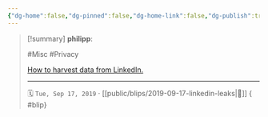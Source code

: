 ```yaml
---
{"dg-home":false,"dg-pinned":false,"dg-home-link":false,"dg-publish":true,"type":"blip","created-date":"2019-09-17T00:00:00","disabled rules":["yaml-title","yaml-title-alias","file-name-heading"],"title":"philipp @ 2019-09-17","dg-permalink":"2019/09/17/linkedin-leaks/","updated-date":"2025-04-30T22:27:35","dg-path":"blips/2019-09-17-linkedin-leaks.md","permalink":"/2019/09/17/linkedin-leaks/","dgPassFrontmatter":true,"created":"2019-09-17T00:00:00","updated":"2025-04-30T22:27:35"}
---
```


> [!summary] **philipp**:
>
> #Misc #Privacy
>
> [How to harvest data from LinkedIn.](http://cloudinvent.com/blog/harvesting-linkedin-data-for-fun-profit/)
> - - -
>
> 🗓️ `Tue, Sep 17, 2019` · [[public/blips/2019-09-17-linkedin-leaks\|🔗]]
{ #blip}

